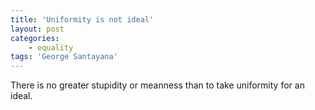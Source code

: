 ```yaml
---
title: 'Uniformity is not ideal'
layout: post
categories:
    - equality
tags: 'George Santayana'
---
```


There is no greater stupidity or meanness than to take uniformity for an ideal.
